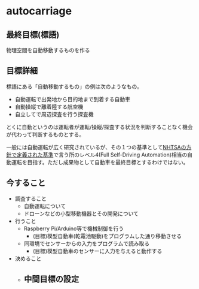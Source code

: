 # autocarriage

## 最終目標(標語)
物理空間を自動移動するものを作る

## 目標詳細
標語にある「自動移動するもの」の例は次のようなもの。
- 自動運転で出発地から目的地まで到着する自動車
- 自動操縦で離着陸する航空機
- 自立してで周辺探査を行う探査機

とくに自動というのは運転者が運転/操縦/探査する状況を判断することなく機会が代わって判断するものとする。

一般には自動運転が広く研究されているが、その１つの基準として[NHTSAの方針で定義された基準](http://www.nedodcweb.org/report/DOT%20Policy%20concerning%20Automated%20Vehicles.pdf)で言う所のレベル4(Full Self-Driving Automation)相当の自動運転を目指す。ただし成果物として自動車を最終目標とするわけではない。

## 今すること
- 調査すること
    - 自動運転について
    - ドローンなどの小型移動機器とその開発について
- 行うこと
    - Raspberry Pi/Arduino等で機械制御を行う
        - (目標)模型自動車(乾電池駆動)をプログラムした通り移動させる
    - 同環境でセンサーからの入力をプログラムで読み取る
        - (目標)模型自動車のセンサーに入力を与えると動作する
- 決めること
    - 中間目標の設定
        - 